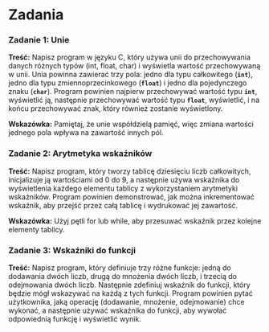 # Zadania
### **Zadanie 1: Unie**

**Treść:** Napisz program w języku C, który używa unii do przechowywania danych różnych typów (int, float, char) i wyświetla wartość przechowywaną w unii. Unia powinna zawierać trzy pola: jedno dla typu całkowitego (**`int`**), jedno dla typu zmiennoprzecinkowego (**`float`**) i jedno dla pojedynczego znaku (**`char`**). Program powinien najpierw przechowywać wartość typu **`int`**, wyświetlić ją, następnie przechowywać wartość typu **`float`**, wyświetlić, i na końcu przechowywać znak, który również zostanie wyświetlony.

**Wskazówka:** Pamiętaj, że unie współdzielą pamięć, więc zmiana wartości jednego pola wpływa na zawartość innych pól.

### **Zadanie 2: Arytmetyka wskaźników**

**Treść:** Napisz program, który tworzy tablicę dziesięciu liczb całkowitych, inicjalizuje ją wartościami od 0 do 9, a następnie używa wskaźnika do wyświetlenia każdego elementu tablicy z wykorzystaniem arytmetyki wskaźników. Program powinien demonstrować, jak można inkrementować wskaźnik, aby przejść przez całą tablicę i wydrukować jej zawartość.

**Wskazówka:** Użyj pętli for lub while, aby przesuwać wskaźnik przez kolejne elementy tablicy.

### **Zadanie 3: Wskaźniki do funkcji**

**Treść:** Napisz program, który definiuje trzy różne funkcje: jedną do dodawania dwóch liczb, drugą do mnożenia dwóch liczb, i trzecią do odejmowania dwóch liczb. Następnie zdefiniuj wskaźnik do funkcji, który będzie mógł wskazywać na każdą z tych funkcji. Program powinien pytać użytkownika, jaką operację (dodawanie, mnożenie, odejmowanie) chce wykonać, a następnie używać wskaźnika do funkcji, aby wywołać odpowiednią funkcję i wyświetlić wynik.
